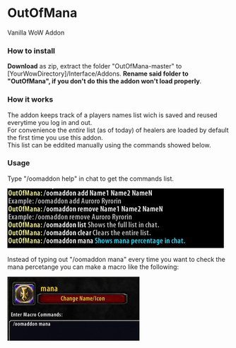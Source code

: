 # OutOfMana
Vanilla WoW Addon

### How to install ###

**Download** as zip, extract the folder "OutOfMana-master" to [YourWowDirectory]/Interface/Addons.
**Rename said folder to "OutOfMana", if you don't do this the addon won't load properly**.


### How it works ###

The addon keeps track of a players names list wich is saved and reused everytime you log in and out.  
For convenience the *entire* list (as of today) of <Intoxicated> healers are loaded by default the first time you use this addon.  
This list can be eddited manually using the commands showed below.  

### Usage ###

Type "/oomaddon help" in chat to get the commands list.

![Help](help.jpg)

Instead of typing out "/oomaddon mana" every time you want to check the mana percetange you can make a macro like the following:

![Macro](macro.jpg)
